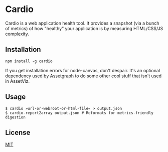 Cardio
======

Cardio is a web application health tool. It provides a snapshot (via a bunch of
metrics) of how "healthy" your application is by measuring HTML/CSS/JS
complexity.

Installation
------------

    npm install -g cardio

If you get installation errors for node-canvas, don't despair. It's an optional
dependency used by [Assetgraph](https://github.com/One-com/assetgraph) to do
some other cool stuff that isn't used in AssetViz.

Usage
-----

    $ cardio »url-or-webroot-or-html-file« > output.json
    $ cardio-report2array output.json # Reformats for metrics-friendly digestion

License
-------

[MIT](LICENSE)
